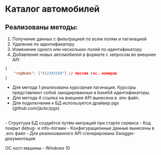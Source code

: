# Каталог автомобилей

## Реализованы методы:
1. Получение данных с фильтрацией по всем полям и пагинацией 
2. Удаление по идентификатору
3. Изменение одного или нескольких полей по идентификатору
4. Добавление новых автомобилей в формате с запросом во внешнее API
```json
{
    "regNums": ["X123XX150"] // массив гос. номеров
}
```
- Для метода 1 реализована курсорная пагинация. Курсоры представляют собой закодированные в base64 идентификаторы.
- Для метода 4 ссылка на внешнее API вынесена в .env файл.
- Для подключения к БД используется драйвер pgx (github.com/jackc/pgx)
</br>
- Структура БД создаётся путём миграций при старте сервиса
- Код покрыт debug- и info-логами
- Конфигурационные данные вынесены в .env файл
- Для реализованного API сгенерирована Swagger-документация

ОС хост-машины - Windows 10